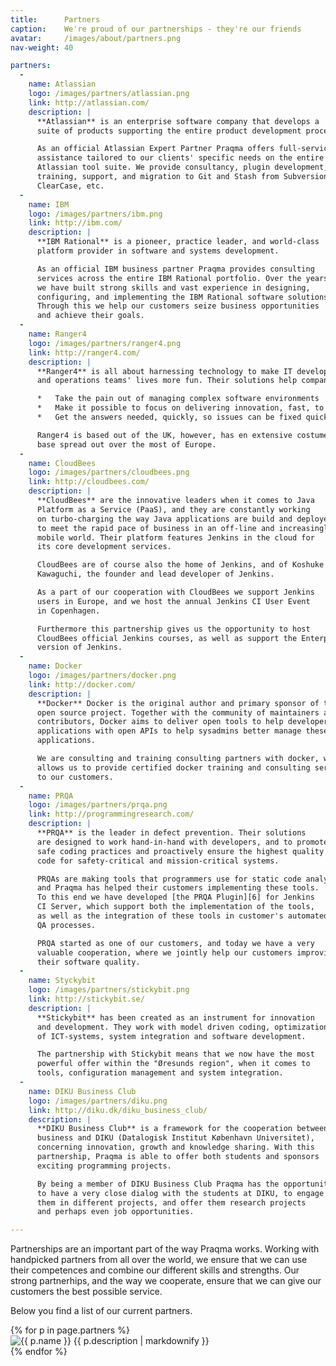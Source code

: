```yaml
---
title:      Partners
caption:    We're proud of our partnerships - they're our friends
avatar:     /images/about/partners.png
nav-weight: 40

partners:
  -
    name: Atlassian
    logo: /images/partners/atlassian.png
    link: http://atlassian.com/
    description: |
      **Atlassian** is an enterprise software company that develops a
      suite of products supporting the entire product development process.  

      As an official Atlassian Expert Partner Praqma offers full-service
      assistance tailored to our clients' specific needs on the entire
      Atlassian tool suite. We provide consultancy, plugin development,
      training, support, and migration to Git and Stash from Subversion,
      ClearCase, etc.
  -
    name: IBM
    logo: /images/partners/ibm.png
    link: http://ibm.com/
    description: |
      **IBM Rational** is a pioneer, practice leader, and world-class
      platform provider in software and systems development.

      As an official IBM business partner Praqma provides consulting
      services across the entire IBM Rational portfolio. Over the years
      we have built strong skills and vast experience in designing,
      configuring, and implementing the IBM Rational software solutions.
      Through this we help our customers seize business opportunities
      and achieve their goals. 
  -
    name: Ranger4
    logo: /images/partners/ranger4.png
    link: http://ranger4.com/
    description: |
      **Ranger4** is all about harnessing technology to make IT development
      and operations teams' lives more fun. Their solutions help companies:  

      *   Take the pain out of managing complex software environments
      *   Make it possible to focus on delivering innovation, fast, to its costumers
      *   Get the answers needed, quickly, so issues can be fixed quickly and easily  

      Ranger4 is based out of the UK, however, has en extensive costumer
      base spread out over the most of Europe.
  -
    name: CloudBees
    logo: /images/partners/cloudbees.png
    link: http://cloudbees.com/
    description: |
      **CloudBees** are the innovative leaders when it comes to Java
      Platform as a Service (PaaS), and they are constantly working
      on turbo-charging the way Java applications are build and deployed
      to meet the rapid pace of business in an off-line and increasingly
      mobile world. Their platform features Jenkins in the cloud for
      its core development services.

      CloudBees are of course also the home of Jenkins, and of Koshuke
      Kawaguchi, the founder and lead developer of Jenkins.

      As a part of our cooperation with CloudBees we support Jenkins
      users in Europe, and we host the annual Jenkins CI User Event
      in Copenhagen.

      Furthermore this partnership gives us the opportunity to host
      CloudBees official Jenkins courses, as well as support the Enterprise
      version of Jenkins.
  -
    name: Docker
    logo: /images/partners/docker.png
    link: http://docker.com/
    description: |
      **Docker** Docker is the original author and primary sponsor of the Docker
      open source project. Together with the community of maintainers and
      contributors, Docker aims to deliver open tools to help developers build
      applications with open APIs to help sysadmins better manage these
      applications.

      We are consulting and training consulting partners with docker, which
      allows us to provide certified docker training and consulting services
      to our customers.
  -
    name: PRQA
    logo: /images/partners/prqa.png
    link: http://programmingresearch.com/
    description: |
      **PRQA** is the leader in defect prevention. Their solutions
      are designed to work hand-in-hand with developers, and to promote
      safe coding practices and proactively ensure the highest quality
      code for safety-critical and mission-critical systems.

      PRQAs are making tools that programmers use for static code analysis,
      and Praqma has helped their customers implementing these tools.
      To this end we have developed [the PRQA Plugin][6] for Jenkins
      CI Server, which support both the implementation of the tools,
      as well as the integration of these tools in customer's automated
      QA processes.

      PRQA started as one of our customers, and today we have a very
      valuable cooperation, where we jointly help our customers improving
      their software quality.
  -
    name: Styckybit
    logo: /images/partners/stickybit.png
    link: http://stickybit.se/
    description: |
      **Stickybit** has been created as an instrument for innovation
      and development. They work with model driven coding, optimization
      of ICT-systems, system integration and software development.

      The partnership with Stickybit means that we now have the most
      powerful offer within the "Øresunds region", when it comes to
      tools, configuration management and system integration.
  -
    name: DIKU Business Club
    logo: /images/partners/diku.png
    link: http://diku.dk/diku_business_club/
    description: |
      **DIKU Business Club** is a framework for the cooperation between
      business and DIKU (Datalogisk Institut København Universitet),
      concerning innovation, growth and knowledge sharing. With this
      partnership, Praqma is able to offer both students and sponsors
      exciting programming projects.

      By being a member of DIKU Business Club Praqma has the opportunity
      to have a very close dialog with the students at DIKU, to engage
      them in different projects, and offer them research projects
      and perhaps even job opportunities.

---
```


Partnerships are an important part of the way Praqma works. Working with handpicked partners from all over the world, we ensure that we can use their competences and combine our different skills and strengths. Our strong partnerhips, and the way we cooperate, ensure that we can give our customers the best possible service.

Below you find a list of our current partners.

<div class="partners">
  <div class="partners-wrapper">
    {% for p in page.partners %}
      <div class="partner">
        <a {% if p.link %}href="{{ p.link }}" {% endif %}target="_blank" title="{{ p.name }}"><img src="{{ p.logo }}" alt="{{ p.name }}"></a>
        {{ p.description | markdownify }}
      </div>
    {% endfor %}
  </div>
</div>

